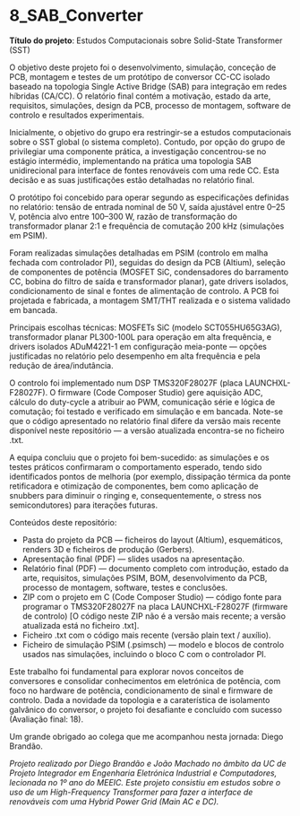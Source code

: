 # 8_SAB_Converter

**Título do projeto**: Estudos Computacionais sobre Solid-State Transformer (SST)

O objetivo deste projeto foi o desenvolvimento, simulação, conceção de PCB, montagem e testes de um protótipo de conversor CC-CC isolado baseado na topologia Single Active Bridge (SAB) para integração em redes híbridas (CA/CC). O relatório final contém a motivação, estado da arte, requisitos, simulações, design da PCB, processo de montagem, software de controlo e resultados experimentais.

Inicialmente, o objetivo do grupo era restringir-se a estudos computacionais sobre o SST global (o sistema completo). Contudo, por opção do grupo de privilegiar uma componente prática, a investigação concentrou-se no estágio intermédio, implementando na prática uma topologia SAB unidirecional para interface de fontes renováveis com uma rede CC. Esta decisão e as suas justificações estão detalhadas no relatório final.

O protótipo foi concebido para operar segundo as especificações definidas no relatório: tensão de entrada nominal de 50 V, saída ajustável entre 0–25 V, potência alvo entre 100–300 W, razão de transformação do transformador planar 2:1 e frequência de comutação 200 kHz (simulações em PSIM).

Foram realizadas simulações detalhadas em PSIM (controlo em malha fechada com controlador PI), seguidas do design da PCB (Altium), seleção de componentes de potência (MOSFET SiC, condensadores do barramento CC, bobina do filtro de saída e transformador planar), gate drivers isolados, condicionamento de sinal e fontes de alimentação de controlo. A PCB foi projetada e fabricada, a montagem SMT/THT realizada e o sistema validado em bancada.

Principais escolhas técnicas: MOSFETs SiC (modelo SCT055HU65G3AG), transformador planar PL300-100L para operação em alta frequência, e drivers isolados ADuM4221-1 em configuração meia-ponte — opções justificadas no relatório pelo desempenho em alta frequência e pela redução de área/indutância.

O controlo foi implementado num DSP TMS320F28027F (placa LAUNCHXL-F28027F). O firmware (Code Composer Studio) gere aquisição ADC, cálculo do duty-cycle a atribuir ao PWM, comunicação série e lógica de comutação; foi testado e verificado em simulação e em bancada. Note-se que o código apresentado no relatório final difere da versão mais recente disponível neste repositório — a versão atualizada encontra-se no ficheiro .txt.

A equipa concluiu que o projeto foi bem-sucedido: as simulações e os testes práticos confirmaram o comportamento esperado, tendo sido identificados pontos de melhoria (por exemplo, dissipação térmica da ponte retificadora e otimização de componentes, bem como aplicação de snubbers para diminuir o ringing e, consequentemente, o stress nos semicondutores) para iterações futuras.

Conteúdos deste repositório:

 - Pasta do projeto da PCB — ficheiros do layout (Altium), esquemáticos, renders 3D e ficheiros de produção (Gerbers). 
 - Apresentação final (PDF) — slides usados na apresentação. 
 - Relatório final (PDF) — documento completo com introdução, estado da arte, requisitos, simulações PSIM, BOM, desenvolvimento da PCB, processo de montagem, software, testes e conclusões.
 - ZIP com o projeto em C (Code Composer Studio) — código fonte para programar o TMS320F28027F na placa LAUNCHXL-F28027F (firmware de controlo) [O código neste ZIP não é a versão mais recente; a versão atualizada está no ficheiro .txt].
 - Ficheiro .txt com o código mais recente (versão plain text / auxílio). 
 - Ficheiro de simulação PSIM (.psimsch) — modelo e blocos de controlo usados nas simulações, incluindo o bloco C com o controlador PI.

Este trabalho foi fundamental para explorar novos conceitos de conversores e consolidar conhecimentos em eletrónica de potência, com foco no hardware de potência, condicionamento de sinal e firmware de controlo. Dada a novidade da topologia e a caraterística de isolamento galvânico do conversor, o projeto foi desafiante e concluído com sucesso (Avaliação final: 18).

Um grande obrigado ao colega que me acompanhou nesta jornada: Diego Brandão.

*Projeto realizado por Diego Brandão e João Machado no âmbito da UC de Projeto Integrador em Engenharia Eletrónica Industrial e Computadores, lecionada no 1º ano do MEEIC. Este projeto consistiu em estudos sobre o uso de um High-Frequency Transformer para fazer a interface de renováveis com uma Hybrid Power Grid (Main AC e DC).*

